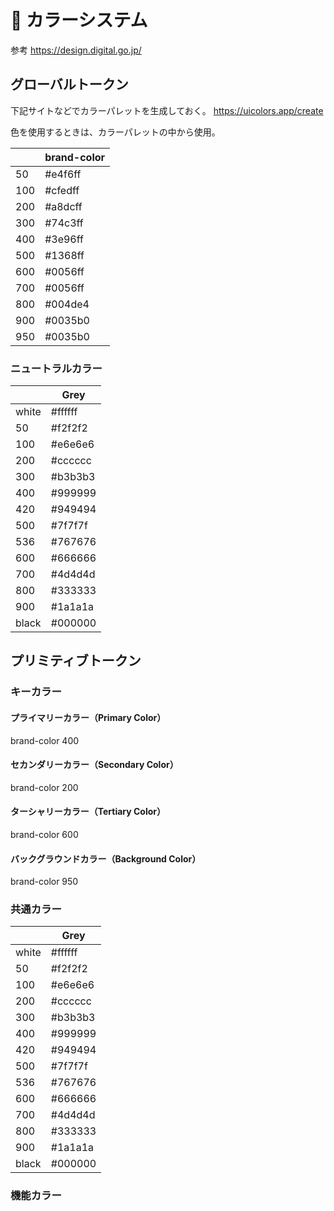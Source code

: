 # 🎨 カラーシステム

参考
https://design.digital.go.jp/

## グローバルトークン

下記サイトなどでカラーパレットを生成しておく。
https://uicolors.app/create

色を使用するときは、カラーパレットの中から使用。

|  | brand-color |
| - | - |
| 50 | #e4f6ff |
| 100 | #cfedff |
| 200 | #a8dcff |
| 300 | #74c3ff |
| 400 | #3e96ff |
| 500 | #1368ff |
| 600 | #0056ff |
| 700 | #0056ff |
| 800 | #004de4 |
| 900 | #0035b0 |
| 950 | #0035b0 |

### ニュートラルカラー
|  | Grey |
| - | - |
| white | #ffffff |
| 50 | #f2f2f2 |
| 100 | #e6e6e6 |
| 200 | #cccccc |
| 300 | #b3b3b3 |
| 400 | #999999 |
| 420 | #949494 |
| 500 | #7f7f7f |
| 536 | #767676 |
| 600 | #666666 |
| 700 | #4d4d4d |
| 800 | #333333 |
| 900 | #1a1a1a |
| black | #000000 |

## プリミティブトークン

### キーカラー

#### プライマリーカラー（Primary Color）
brand-color 400


#### セカンダリーカラー（Secondary Color）
brand-color 200

#### ターシャリーカラー（Tertiary Color）
brand-color 600


#### バックグラウンドカラー（Background Color）
brand-color 950

### 共通カラー

|  | Grey |
| - | - |
| white | #ffffff |
| 50 | #f2f2f2 |
| 100 | #e6e6e6 |
| 200 | #cccccc |
| 300 | #b3b3b3 |
| 400 | #999999 |
| 420 | #949494 |
| 500 | #7f7f7f |
| 536 | #767676 |
| 600 | #666666 |
| 700 | #4d4d4d |
| 800 | #333333 |
| 900 | #1a1a1a |
| black | #000000 |

### 機能カラー